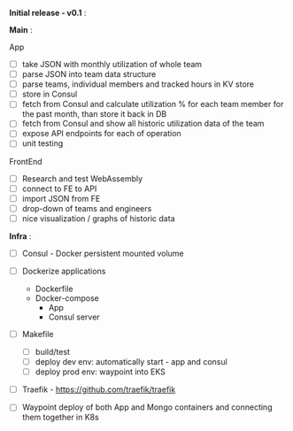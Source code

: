 **Initial release - v0.1** :

**Main** :

App
- [ ] take JSON with monthly utilization of whole team
- [ ] parse JSON into team data structure
- [ ] parse teams, individual members and tracked hours in KV store
- [ ] store in Consul 
- [ ] fetch from Consul and calculate utilization % for each team member for the past month, than store it back in DB
- [ ] fetch from Consul and show all historic utilization data of the team
- [ ] expose API endpoints for each of operation
- [ ] unit testing

FrontEnd
- [ ] Research and test WebAssembly
- [ ] connect to FE to API
- [ ] import JSON from FE
- [ ] drop-down of teams and engineers
- [ ] nice visualization / graphs of historic data

**Infra** :

- [ ] Consul - Docker persistent mounted volume
- [ ] Dockerize applications
    - Dockerfile
    - Docker-compose
        - App
        - Consul server
- [ ] Makefile
    - [ ] build/test
    - [ ] deploy dev env: automatically start - app and consul
    - [ ] deploy prod env: waypoint into EKS
- [ ] Traefik - https://github.com/traefik/traefik
- [ ] Waypoint deploy of both App and Mongo containers and connecting them together in K8s
 
